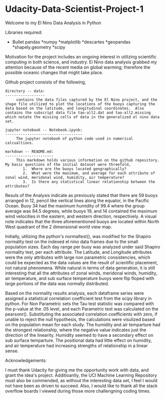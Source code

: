# Udacity-Data-Scientist-Project-1
Welcome to my El Nino Data Analysis in Python

Libraries required:

* Bullet pandas
*numpy
*matplotlib
*descartes
*geopandas
*shapely.geometry
*scipy

Motivation for the project includes an ongoing interest in utilizing scientific computing in both science, and industry.  El Nino data analysis grabbed my attention because of the recent media on global warming; therefore the possible oceanic changes that might take place.  

Github project consists of the following,

    directory -- data:
    ------------------
         contains the data files captured by the El Nino project, and the shape file utilized to plot the locations of the buoys capturing the data based on the latitude, and longitudinal coordinates.  Also contains the subscript data file tao-all2.dat and tao-all2.missing which notate the missing cells of data in the generalized el nino data set.
    
    jupyter notebook -- Notebook.ipynb:
    -----------------------------------
         The jupyter notebook of python code used in numerical calcualtions.
 
    markdown -- README.md:
    ----------------------
         This markdown holds various information on the github repository.  My basic questions of the initial dataset were threefold,
            1.  Where are the buoys located geographically?
            2.  What were the maximum, and average for each attribute of zonal wind, meridonal wind, humidity, air temperature?
            3.  Is there any statistical linear relationship between the attributes?
            
Resuls of the Analysis indicate as previously stated that there are 59 buoys arranged in 12, pencil like vertical lines along the equator, in the Pacific Ocean.  Buoy 34 had the maximum humidity of 99.4 where the group average was 84.5 degrees, while buoys 19, and 14 contained the maximum wind velocities in the eastern, and western direction, respectively.  A visual note indicates that the three aforementioned buoys are located within North West quadrant of the 2 dimensional world view map.  

Initially, utilizing the python's normaltest(), was modified for the Shapiro normality test on the indexed el nino data frames due to the small population sizes.  Each day range per buoy was analyzed under said Shapiro normality test, per each attribute.  The Latitude, and Longitude attributes were the only attributes with large non parametric consistencies, which could be expected as the data values are the result of scientific placement, not natural phenomena.  While natural in terms of data generation, it is still interesting that all the attributes of zonal winds, meridonal winds, humidity, air temperature, and sub surface temperature buoys were flip floped with large portions of the data was normally distributed.

Based on the normality results analysis, each dataframe series were assigned a statistical correlation coefficient test from the scipy library in python.  For Non Parametric sets the Tau test statistic was compared with the p-value at the .05 level, and each Parametric test was calculated on the pearsonr().  Substituting the associated correlation coefficients with zero, if unable to reject the null hypothesis, the calculations were visulized based on the population mean for each study.  The humidity and air temparture had the strongest relationship, where the negative value indicates just the direction of the linearity.  Humidity seemed to have a secondary effect on sub surface temparture.  The positional data had little effect on humidity, and air temperature had increasing strengths of relationship in a linear sense.
            
Acknowledgements:

I must thank Udacity for giving me the opportunity work with data, and grant the idea's project.  Additioanlly, the UCI Machine Learning Repository must also be commended, as without the interesting data set, I feel I would not have been as driven to succeed.  Also, I would like to thank all the stack overflow boards I viewed during those more challengning coding times.
            
    
    

